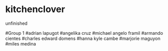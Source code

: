 # kitchenclover
 unfinished


#Group 1 
#adrian lapugot 
#angelika cruz 
#michael angelo framil 
#armando cientes 
#charles edward domens 
#hanna kyle cambe 
#marjorie maguyon 
#miles medina
